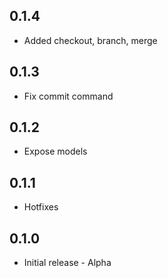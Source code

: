## 0.1.4
- Added checkout, branch, merge

## 0.1.3
- Fix commit command

## 0.1.2
- Expose models

## 0.1.1
- Hotfixes

## 0.1.0
- Initial release - Alpha
